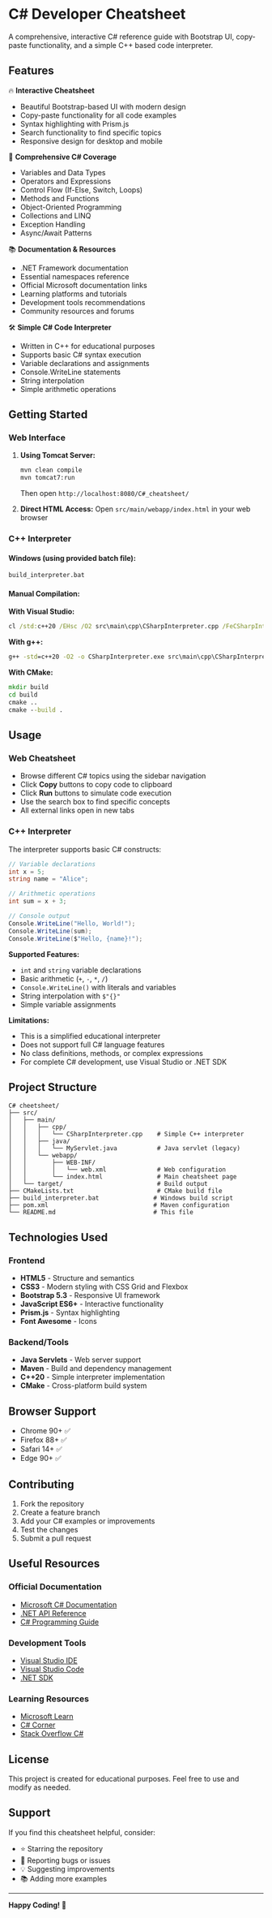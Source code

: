 # C# Developer Cheatsheet

A comprehensive, interactive C# reference guide with Bootstrap UI, copy-paste functionality, and a simple C++ based code interpreter.

## Features

🔥 **Interactive Cheatsheet**
- Beautiful Bootstrap-based UI with modern design
- Copy-paste functionality for all code examples
- Syntax highlighting with Prism.js
- Search functionality to find specific topics
- Responsive design for desktop and mobile

🚀 **Comprehensive C# Coverage**
- Variables and Data Types
- Operators and Expressions
- Control Flow (If-Else, Switch, Loops)
- Methods and Functions
- Object-Oriented Programming
- Collections and LINQ
- Exception Handling
- Async/Await Patterns

📚 **Documentation & Resources**
- .NET Framework documentation
- Essential namespaces reference
- Official Microsoft documentation links
- Learning platforms and tutorials
- Development tools recommendations
- Community resources and forums

🛠️ **Simple C# Code Interpreter**
- Written in C++ for educational purposes
- Supports basic C# syntax execution
- Variable declarations and assignments
- Console.WriteLine statements
- String interpolation
- Simple arithmetic operations

## Getting Started

### Web Interface

1. **Using Tomcat Server:**
   ```bash
   mvn clean compile
   mvn tomcat7:run
   ```
   Then open `http://localhost:8080/C#_cheatsheet/`

2. **Direct HTML Access:**
   Open `src/main/webapp/index.html` in your web browser

### C++ Interpreter

#### Windows (using provided batch file):
```cmd
build_interpreter.bat
```

#### Manual Compilation:

**With Visual Studio:**
```cmd
cl /std:c++20 /EHsc /O2 src\main\cpp\CSharpInterpreter.cpp /FeCSharpInterpreter.exe
```

**With g++:**
```cmd
g++ -std=c++20 -O2 -o CSharpInterpreter.exe src\main\cpp\CSharpInterpreter.cpp
```

**With CMake:**
```cmd
mkdir build
cd build
cmake ..
cmake --build .
```

## Usage

### Web Cheatsheet
- Browse different C# topics using the sidebar navigation
- Click **Copy** buttons to copy code to clipboard
- Click **Run** buttons to simulate code execution
- Use the search box to find specific concepts
- All external links open in new tabs

### C++ Interpreter
The interpreter supports basic C# constructs:

```csharp
// Variable declarations
int x = 5;
string name = "Alice";

// Arithmetic operations
int sum = x + 3;

// Console output
Console.WriteLine("Hello, World!");
Console.WriteLine(sum);
Console.WriteLine($"Hello, {name}!");
```

**Supported Features:**
- `int` and `string` variable declarations
- Basic arithmetic (`+`, `-`, `*`, `/`)
- `Console.WriteLine()` with literals and variables
- String interpolation with `$"{}"`
- Simple variable assignments

**Limitations:**
- This is a simplified educational interpreter
- Does not support full C# language features
- No class definitions, methods, or complex expressions
- For complete C# development, use Visual Studio or .NET SDK

## Project Structure

```
C# cheetsheet/
├── src/
│   ├── main/
│   │   ├── cpp/
│   │   │   └── CSharpInterpreter.cpp    # Simple C++ interpreter
│   │   ├── java/
│   │   │   └── MyServlet.java           # Java servlet (legacy)
│   │   └── webapp/
│   │       ├── WEB-INF/
│   │       │   └── web.xml              # Web configuration
│   │       └── index.html               # Main cheatsheet page
│   └── target/                          # Build output
├── CMakeLists.txt                       # CMake build file
├── build_interpreter.bat               # Windows build script
├── pom.xml                             # Maven configuration
└── README.md                           # This file
```

## Technologies Used

### Frontend
- **HTML5** - Structure and semantics
- **CSS3** - Modern styling with CSS Grid and Flexbox
- **Bootstrap 5.3** - Responsive UI framework
- **JavaScript ES6+** - Interactive functionality
- **Prism.js** - Syntax highlighting
- **Font Awesome** - Icons

### Backend/Tools
- **Java Servlets** - Web server support
- **Maven** - Build and dependency management
- **C++20** - Simple interpreter implementation
- **CMake** - Cross-platform build system

## Browser Support

- Chrome 90+ ✅
- Firefox 88+ ✅
- Safari 14+ ✅
- Edge 90+ ✅

## Contributing

1. Fork the repository
2. Create a feature branch
3. Add your C# examples or improvements
4. Test the changes
5. Submit a pull request

## Useful Resources

### Official Documentation
- [Microsoft C# Documentation](https://docs.microsoft.com/en-us/dotnet/csharp/)
- [.NET API Reference](https://docs.microsoft.com/en-us/dotnet/api/)
- [C# Programming Guide](https://docs.microsoft.com/en-us/dotnet/csharp/programming-guide/)

### Development Tools
- [Visual Studio IDE](https://visualstudio.microsoft.com/)
- [Visual Studio Code](https://code.visualstudio.com/)
- [.NET SDK](https://dotnet.microsoft.com/download)

### Learning Resources
- [Microsoft Learn](https://docs.microsoft.com/en-us/learn/browse/?products=dotnet)
- [C# Corner](https://www.c-sharpcorner.com/)
- [Stack Overflow C#](https://stackoverflow.com/questions/tagged/c%23)

## License

This project is created for educational purposes. Feel free to use and modify as needed.

## Support

If you find this cheatsheet helpful, consider:
- ⭐ Starring the repository
- 🐛 Reporting bugs or issues
- 💡 Suggesting improvements
- 📚 Adding more examples

---

**Happy Coding! 🚀**